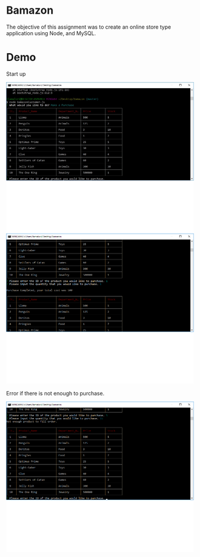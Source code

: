 # Bamazon
The objective of this assignment was to create an online store type application using Node, and MySQL.

# Demo
Start up

<img src="Images/Demo1.jpg" alt="demo">

<img src="Images/demo2.jpg" alt="demo">

Error if there is not enough to purchase.

<img src="Images/demo3.jpg" alt="demo">
